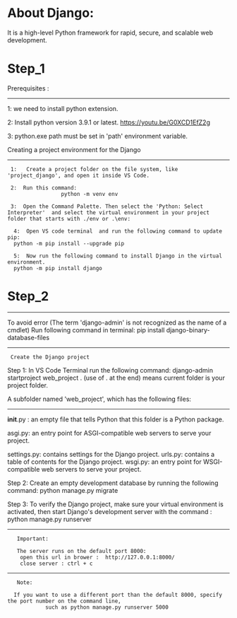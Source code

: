 # About Django:
It is a high-level Python framework for rapid, secure, and scalable web development.

# Step_1

Prerequisites :
***************
 1:  we need to install python extension.

2: Install python version 3.9.1 or latest. 
    https://youtu.be/G0XCD1EfZ2g

3: python.exe path must be set in 'path' environment variable.

Creating a project environment for the Django
*********************************************** 

     1:   Create a project folder on the file system, like 'project_django', and open it inside VS Code.

     2:  Run this command:   
                     python -m venv env

     3:  Open the Command Palette. Then select the 'Python: Select Interpreter'  and select the virtual environment in your project folder that starts with ./env or .\env:

      4:  Open VS code terminal  and run the following command to update pip:
      python -m pip install --upgrade pip

      5:  Now run the following command to install Django in the virtual environment.
      python -m pip install django
      
  # Step_2
  
  **************************
  To avoid error (The term 'django-admin' is not recognized as the name of a cmdlet)
     Run following command in terminal:
     pip install django-binary-database-files
  
  **************************
     Create the Django project

Step 1:  In VS Code Terminal  run the following command:
             django-admin startproject web_project . 
             (use of . at the end) means current folder is your project folder.

A subfolder named 'web_project', which has the following files:
**********************************************************************
__init__.py :     an empty file that tells Python that this folder is a Python package.

asgi.py:     an entry point for ASGI-compatible web servers to serve your project.                      

settings.py:      contains settings for the Django project.
urls.py:      contains a table of contents for the Django project.
wsgi.py:      an entry point for WSGI-compatible web servers to serve your project.                        

Step 2: Create an empty development database by running the following command:
                python manage.py migrate

Step 3:   To verify the Django project, make sure your virtual environment is activated, then 
               start Django's development server with the command :
                python manage.py runserver 

*******************
       Important:

       The server runs on the default port 8000:
        open this url in brower :  http://127.0.0.1:8000/
        close server : ctrl + c

******************** 
       Note:

      If you want to use a different port than the default 8000, specify the port number on the command line, 
                such as python manage.py runserver 5000
  
